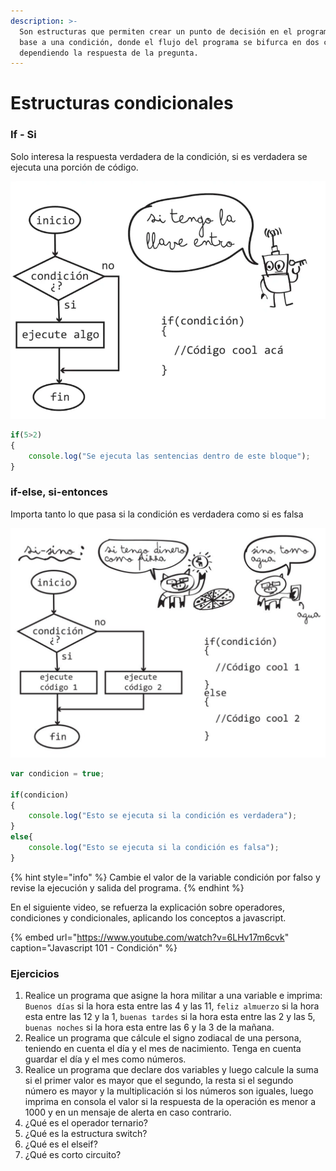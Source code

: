 ```yaml
---
description: >-
  Son estructuras que permiten crear un punto de decisión en el programa con
  base a una condición, donde el flujo del programa se bifurca en dos caminos
  dependiendo la respuesta de la pregunta.
---
```


# Estructuras condicionales

### If - Si

Solo interesa la respuesta verdadera de la condición, si es verdadera se ejecuta una porción de código.

![Si, estructura condicional](../.gitbook/assets/imagen%20%288%29.png)

```javascript
if(5>2)
{
    console.log("Se ejecuta las sentencias dentro de este bloque");
}
```

### if-else, si-entonces

Importa tanto lo que pasa si la condición es verdadera como si es falsa

![Si-no, estructura condicional](../.gitbook/assets/imagen%20%283%29.png)

```javascript
var condicion = true;

if(condicion)
{
    console.log("Esto se ejecuta si la condición es verdadera");
}
else{
    console.log("Esto se ejecuta si la condición es falsa");
}
```

{% hint style="info" %}
Cambie el valor de la variable condición por falso y revise la ejecución y salida del programa.
{% endhint %}

En el siguiente video, se refuerza la explicación sobre operadores, condiciones y condicionales, aplicando los conceptos a javascript.

{% embed url="https://www.youtube.com/watch?v=6LHv17m6cvk" caption="Javascript 101 - Condición" %}

### Ejercicios

1. Realice un programa que asigne la hora militar a una variable e imprima: `Buenos días` si la hora esta entre las 4 y las 11, `feliz almuerzo` si la hora esta entre las 12 y la 1, `buenas tardes` si la hora esta entre las 2 y las 5, `buenas noches` si la hora esta entre las 6 y la 3 de la mañana.
2. Realice un programa que cálcule el signo zodiacal de una persona, teniendo en cuenta el día y el mes de nacimiento. Tenga en cuenta guardar el día y el mes como números.
3. Realice un programa que declare dos variables y luego calcule la suma si el primer valor es mayor que el segundo, la resta si el segundo número es mayor y la multiplicación si los números son iguales, luego imprima en consola el valor si la respuesta de la operación es menor a 1000 y en un mensaje de alerta en caso contrario.
4. ¿Qué es el operador ternario?
5. ¿Qué es la estructura switch?
6. ¿Qué es el elseif?
7. ¿Qué es corto circuito?

